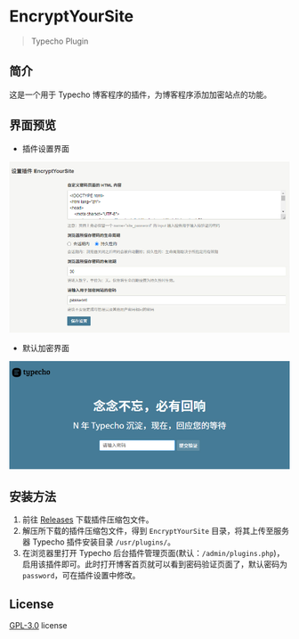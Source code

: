 # EncryptYourSite

> Typecho Plugin

## 简介

这是一个用于 Typecho 博客程序的插件，为博客程序添加加密站点的功能。

## 界面预览

- 插件设置界面

![config](img/config.jpg)

- 默认加密界面

![index](img/index.jpg)

## 安装方法

1. 前往 [Releases](https://github.com/LightAPIs/EncryptYourSite/releases/latest) 下载插件压缩包文件。
2. 解压所下载的插件压缩包文件，得到 `EncryptYourSite` 目录，将其上传至服务器 Typecho 插件安装目录 `/usr/plugins/`。
3. 在浏览器里打开 Typecho 后台插件管理页面(默认：`/admin/plugins.php`)，启用该插件即可。此时打开博客首页就可以看到密码验证页面了，默认密码为 `password`，可在插件设置中修改。

## License

[GPL-3.0](./LICENSE) license

